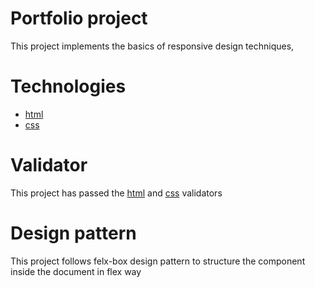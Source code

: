 # Portfolio project
This project implements the basics of responsive design techniques, 

# Technologies
- [html](https://www.w3schools.com/html/)
- [css](https://www.w3schools.com/css/)

# Validator
This project has passed the [html](https://validator.w3.org/) and [css](https://jigsaw.w3.org/css-validator/validator) validators

# Design pattern
This project follows felx-box design pattern to structure the component inside the document in flex way